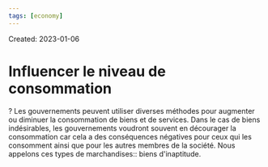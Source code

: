 ```yaml
---
tags: [economy] 
---
```

Created: 2023-01-06

# Influencer le niveau de consommation
?
Les gouvernements peuvent utiliser diverses méthodes pour augmenter ou diminuer la consommation de biens et de services. Dans le cas de biens indésirables, les gouvernements voudront souvent en décourager la consommation car cela a des conséquences négatives pour ceux qui les consomment ainsi que pour les autres membres de la société. Nous appelons ces types de marchandises:: biens d'inaptitude.
<!--SR:!2023-03-31,43,210-->